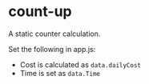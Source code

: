 # count-up

A static counter calculation.

Set the following in app.js:
- Cost is calculated as `data.dailyCost`
- Time is set as `data.Time`